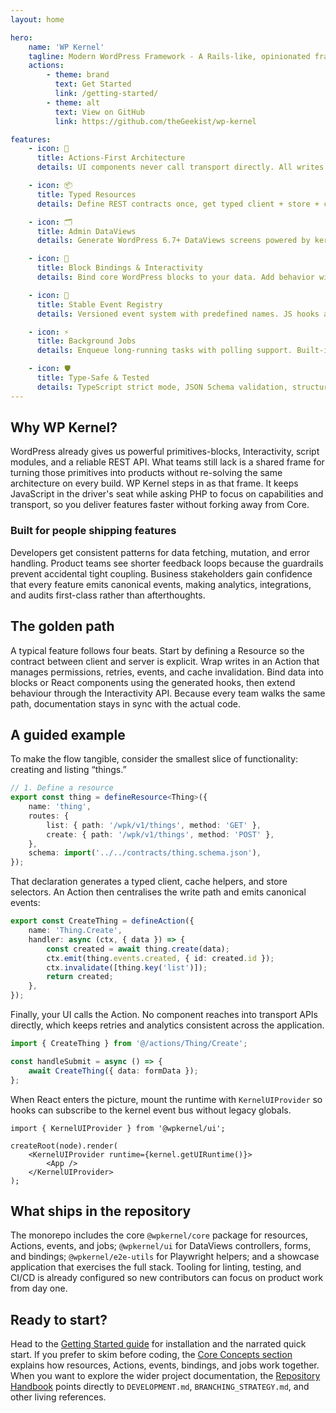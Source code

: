 ```yaml
---
layout: home

hero:
    name: 'WP Kernel'
    tagline: Modern WordPress Framework - A Rails-like, opinionated framework for building WordPress products where JavaScript is the source of truth
    actions:
        - theme: brand
          text: Get Started
          link: /getting-started/
        - theme: alt
          text: View on GitHub
          link: https://github.com/theGeekist/wp-kernel

features:
    - icon: 🎯
      title: Actions-First Architecture
      details: UI components never call transport directly. All writes route through Actions that orchestrate writes, emit events, invalidate caches, and queue jobs.

    - icon: 📦
      title: Typed Resources
      details: Define REST contracts once, get typed client + store + cache keys + events. One definition for your entire data layer.

    - icon: 🗂️
      title: Admin DataViews
      details: Generate WordPress 6.7+ DataViews screens powered by kernel controllers, policies, and persisted preferences.

    - icon: 🔌
      title: Block Bindings & Interactivity
      details: Bind core WordPress blocks to your data. Add behavior with the Interactivity API. No custom blocks needed for most use cases.

    - icon: 🎪
      title: Stable Event Registry
      details: Versioned event system with predefined names. JS hooks are authoritative, PHP bridge mirrors selected events only. No ad-hoc strings.

    - icon: ⚡
      title: Background Jobs
      details: Enqueue long-running tasks with polling support. Built-in status tracking and automatic retries with exponential backoff.

    - icon: 🛡️
      title: Type-Safe & Tested
      details: TypeScript strict mode, JSON Schema validation, structured error handling (KernelError), and comprehensive E2E tests.
---
```


## Why WP Kernel?

WordPress already gives us powerful primitives-blocks, Interactivity, script modules, and a reliable REST API. What teams still lack is a shared frame for turning those primitives into products without re-solving the same architecture on every build. WP Kernel steps in as that frame. It keeps JavaScript in the driver's seat while asking PHP to focus on capabilities and transport, so you deliver features faster without forking away from Core.

### Built for people shipping features

Developers get consistent patterns for data fetching, mutation, and error handling. Product teams see shorter feedback loops because the guardrails prevent accidental tight coupling. Business stakeholders gain confidence that every feature emits canonical events, making analytics, integrations, and audits first-class rather than afterthoughts.

## The golden path

A typical feature follows four beats. Start by defining a Resource so the contract between client and server is explicit. Wrap writes in an Action that manages permissions, retries, events, and cache invalidation. Bind data into blocks or React components using the generated hooks, then extend behaviour through the Interactivity API. Because every team walks the same path, documentation stays in sync with the actual code.

## A guided example

To make the flow tangible, consider the smallest slice of functionality: creating and listing “things.”

```typescript
// 1. Define a resource
export const thing = defineResource<Thing>({
	name: 'thing',
	routes: {
		list: { path: '/wpk/v1/things', method: 'GET' },
		create: { path: '/wpk/v1/things', method: 'POST' },
	},
	schema: import('../../contracts/thing.schema.json'),
});
```

That declaration generates a typed client, cache helpers, and store selectors. An Action then centralises the write path and emits canonical events:

```typescript
export const CreateThing = defineAction({
	name: 'Thing.Create',
	handler: async (ctx, { data }) => {
		const created = await thing.create(data);
		ctx.emit(thing.events.created, { id: created.id });
		ctx.invalidate([thing.key('list')]);
		return created;
	},
});
```

Finally, your UI calls the Action. No component reaches into transport APIs directly, which keeps retries and analytics consistent across the application.

```typescript
import { CreateThing } from '@/actions/Thing/Create';

const handleSubmit = async () => {
	await CreateThing({ data: formData });
};
```

When React enters the picture, mount the runtime with `KernelUIProvider` so hooks can subscribe to the kernel event bus without legacy globals.

```tsx
import { KernelUIProvider } from '@wpkernel/ui';

createRoot(node).render(
	<KernelUIProvider runtime={kernel.getUIRuntime()}>
		<App />
	</KernelUIProvider>
);
```

## What ships in the repository

The monorepo includes the core `@wpkernel/core` package for resources, Actions, events, and jobs; `@wpkernel/ui` for DataViews controllers, forms, and bindings; `@wpkernel/e2e-utils` for Playwright helpers; and a showcase application that exercises the full stack. Tooling for linting, testing, and CI/CD is already configured so new contributors can focus on product work from day one.

## Ready to start?

Head to the [Getting Started guide](/getting-started/) for installation and the narrated quick start. If you prefer to skim before coding, the [Core Concepts section](/guide/) explains how resources, Actions, events, bindings, and jobs work together. When you want to explore the wider project documentation, the [Repository Handbook](/guide/repository-handbook) points directly to `DEVELOPMENT.md`, `BRANCHING_STRATEGY.md`, and other living references.
